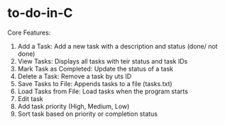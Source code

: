 # to-do-in-C
Core Features:
1. Add a Task: Add a new task with a description and status (done/ not done)
2. View Tasks: Displays all tasks with teir status and task IDs
4. Mark Task as Completed: Update the status of a task
5. Delete a Task: Remove a task by uts ID
6. Save Tasks to File: Appends tasks to a file (tasks.txt)
7. Load Tasks from File: Load tasks when the program starts
8. Edit task
9. Add task priority (High, Medium, Low)
10. Sort task based on priority or completion status
